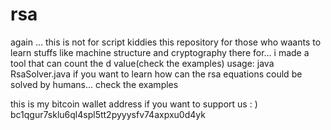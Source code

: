 # rsa

again ... this is not for script kiddies
this repository for those who waants to learn stuffs like machine structure and cryptography
there for... i made a tool that can count the d value(check the examples)
usage: java RsaSolver.java <the exponement> <the tolient>
if you want to learn how can the rsa equations could be solved by humans... check the examples

this is my bitcoin wallet address if you want to support us : )
bc1qgur7sklu6ql4spl5tt2pyyysfv74axpxu0d4yk
